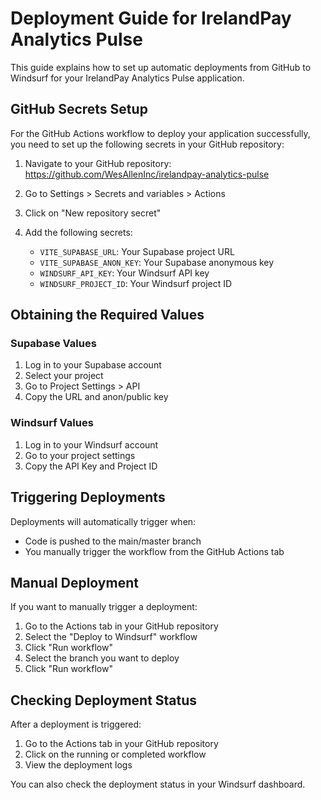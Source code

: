 # Deployment Guide for IrelandPay Analytics Pulse

This guide explains how to set up automatic deployments from GitHub to Windsurf for your IrelandPay Analytics Pulse application.

## GitHub Secrets Setup

For the GitHub Actions workflow to deploy your application successfully, you need to set up the following secrets in your GitHub repository:

1. Navigate to your GitHub repository: https://github.com/WesAllenInc/irelandpay-analytics-pulse
2. Go to Settings > Secrets and variables > Actions
3. Click on "New repository secret"
4. Add the following secrets:

   - `VITE_SUPABASE_URL`: Your Supabase project URL
   - `VITE_SUPABASE_ANON_KEY`: Your Supabase anonymous key
   - `WINDSURF_API_KEY`: Your Windsurf API key
   - `WINDSURF_PROJECT_ID`: Your Windsurf project ID

## Obtaining the Required Values

### Supabase Values
1. Log in to your Supabase account
2. Select your project
3. Go to Project Settings > API
4. Copy the URL and anon/public key

### Windsurf Values
1. Log in to your Windsurf account
2. Go to your project settings
3. Copy the API Key and Project ID

## Triggering Deployments

Deployments will automatically trigger when:
- Code is pushed to the main/master branch
- You manually trigger the workflow from the GitHub Actions tab

## Manual Deployment

If you want to manually trigger a deployment:
1. Go to the Actions tab in your GitHub repository
2. Select the "Deploy to Windsurf" workflow
3. Click "Run workflow"
4. Select the branch you want to deploy
5. Click "Run workflow"

## Checking Deployment Status

After a deployment is triggered:
1. Go to the Actions tab in your GitHub repository
2. Click on the running or completed workflow
3. View the deployment logs

You can also check the deployment status in your Windsurf dashboard.
